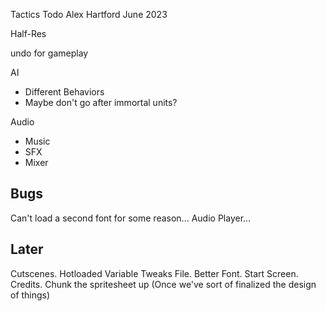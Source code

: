 Tactics
Todo
Alex Hartford
June 2023

Half-Res

undo for gameplay

AI
* Different Behaviors
* Maybe don't go after immortal units?

Audio
* Music
* SFX
* Mixer

Bugs
----
Can't load a second font for some reason...
Audio Player...

Later
-----
Cutscenes.
Hotloaded Variable Tweaks File.
Better Font.
Start Screen.
Credits.
Chunk the spritesheet up (Once we've sort of finalized the design of things)
